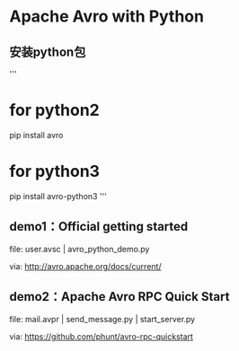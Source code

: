 # Apache Avro with Python

## 安装python包

'''
# for python2
pip install avro

# for python3
pip install avro-python3
'''

## demo1：Official getting started

file: user.avsc | avro_python_demo.py

via: http://avro.apache.org/docs/current/

## demo2：Apache Avro RPC Quick Start

file:  mail.avpr | send_message.py | start_server.py

via: https://github.com/phunt/avro-rpc-quickstart

